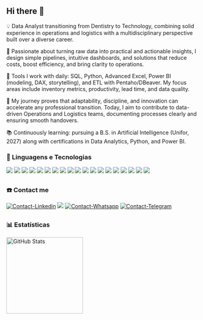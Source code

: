 ## Hi there 👋

💡 Data Analyst transitioning from Dentistry to Technology, combining solid experience in operations and logistics with a multidisciplinary perspective built over a diverse career.

🚀 Passionate about turning raw data into practical and actionable insights, I design simple pipelines, intuitive dashboards, and solutions that reduce costs, boost efficiency, and bring clarity to operations.

🔧 Tools I work with daily: SQL, Python, Advanced Excel, Power BI (modeling, DAX, storytelling), and ETL with Pentaho/DBeaver. My focus areas include inventory metrics, productivity, lead time, and data quality.

🎯 My journey proves that adaptability, discipline, and innovation can accelerate any professional transition. Today, I aim to contribute to data-driven Operations and Logistics teams, documenting processes clearly and ensuring smooth handovers.

📚 Continuously learning: pursuing a B.S. in Artificial Intelligence (Unifor, 2027) along with certifications in Data Analytics, Python, and Power BI.

### 🤖 Linguagens e Tecnologias

<div style="display: inline_block">
  <img src="https://img.shields.io/badge/Python-14354C?style=flat&logo=python&logoColor=white" />
  <img src="https://img.shields.io/badge/Linux-FCC624?style=flat&logo=linux&logoColor=black" /> 
  <img src="https://img.shields.io/badge/MySQL-4479A1?style=flat&logo=mysql&logoColor=white" />
  <img src="https://img.shields.io/badge/PostgreSQL-4169E1?style=flat&logo=postgresql&logoColor=white" />
  <img src="https://img.shields.io/badge/MongoDB-47A248?style=flat&logo=mongodb&logoColor=white" />
  <img src="https://img.shields.io/badge/Ubuntu-E95420?style=flat&logo=ubuntu&logoColor=white" />
  <img src="https://img.shields.io/badge/MySQL-00000F?style=for-the-badge&logo=mysql&logoColor=white" />
  <img src="https://img.shields.io/badge/Amazon_AWS-232F3E?style=for-the-badge&logo=amazon-aws&logoColor=white" />
  <img src="https://img.shields.io/badge/Microsoft_Excel-217346?style=for-the-badge&logo=microsoft-excel&logoColor=white" />
  <img src="https://img.shields.io/badge/Arduino-00979D?style=for-the-badge&logo=Arduino&logoColor=white" />
  <img src="https://img.shields.io/badge/docker-%230db7ed.svg?style=for-the-badge&logo=docker&logoColor=white" />
  <img src="https://img.shields.io/badge/Airflow-017CEE?style=for-the-badge&logo=Apache%20Airflow&logoColor=white" />
  <img src="https://img.shields.io/badge/WSL-0a97f5?style=for-the-badge&logo=linux&logoColor=white" />
  <img src="https://img.shields.io/badge/Anaconda-%2344A833.svg?style=for-the-badge&logo=anaconda&logoColor=white" />
  <img src="https://img.shields.io/badge/pandas-%23150458.svg?style=for-the-badge&logo=pandas&logoColor=white" />
  <img src="https://img.shields.io/badge/numpy-%23013243.svg?style=for-the-badge&logo=numpy&logoColor=white" />
  <img src="https://img.shields.io/badge/power_bi-F2C811?style=for-the-badge&logo=powerbi&logoColor=black" />
  <img src="https://img.shields.io/badge/CISCO-1BA0D7?style=for-the-badge&logo=cisco&logoColor=white" />
  <img src="https://img.shields.io/badge/-42-black?style=for-the-badge&logo=42&logoColor=white" />
</div>
    
##
  
### ☎️ Contact me 

<div> 
  <a href="https://www.linkedin.com/in/emmanuel-pinto-891bb286" target="_blank"><img alt="Contact-Linkedin" src="https://img.shields.io/badge/-LinkedIn-%230077B5?style=for-the-badge&logo=linkedin&logoColor=white"></a> 
  <a href="mailto:elpteixeira@hotmail.com" target="_blank"><img src="https://img.shields.io/badge/Microsoft_Outlook-0078D4?style=for-the-badge&logo=microsoft-outlook&logoColor=white" /></a>
  <a href="https://wa.me/+5585999313862" target="_blank"><img alt="Contact-Whatsapp" src="https://img.shields.io/badge/WhatsApp-25D366?style=for-the-badge&logo=whatsapp&logoColor=white"><a/>
  <a href="https://telegram.me/Elpteixeira" target="_blank"><img alt="Contact-Telegram" src="https://img.shields.io/badge/Telegram-2CA5E0?style=for-the-badge&logo=telegram&logoColor=white"><a/>
</div>
    
##


### 📊 Estatísticas

<p>
  <img 
    align="left" 
    alt="GitHub Stats" 
    height="200" 
    style="padding-right: 10px;" 
    src="https://github-readme-stats.vercel.app/api?username=ElPLaion&show_icons=true&theme=tokyonight&include_all_commits=true&locale=pt-br" 
  />



</p>
          
          
